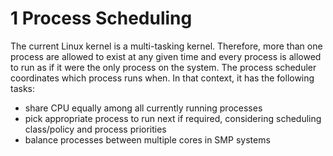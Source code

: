 # 1 Process Scheduling

The current Linux kernel is a multi-tasking kernel. Therefore, more than one process are allowed to exist at any given time and every process is allowed to run as if it were the only process on the 
system. The process scheduler coordinates which process runs when. In that context, it has the following tasks:

* share CPU equally among all currently running processes 
* pick appropriate process to run next if required, considering scheduling class/policy and process priorities
* balance processes between multiple cores in SMP systems 


